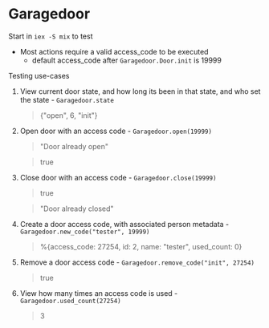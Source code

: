 # Garagedoor

Start in ```iex -S mix``` to test
  * Most actions require a valid access_code to be executed
    - default access_code after ```Garagedoor.Door.init``` is 19999

Testing use-cases
  1. View current door state, and how long its been in that state, and who set the state
    - ```Garagedoor.state```
      > {"open", 6, "init"}

  2. Open door with an access code
    - ```Garagedoor.open(19999)```
      > "Door already open"

      > true

  3. Close door with an access code
    - ```Garagedoor.close(19999)```
      > true

      > "Door already closed"

  4. Create a door access code, with associated person metadata
    - ```Garagedoor.new_code("tester", 19999)```
      > %{access_code: 27254, id: 2, name: "tester", used_count: 0}

  5. Remove a door access code
    - ```Garagedoor.remove_code("init", 27254)```
      > true

  6. View how many times an access code is used
    - ```Garagedoor.used_count(27254)```
      > 3
